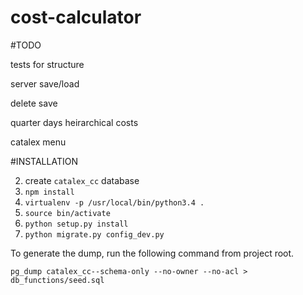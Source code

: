 # cost-calculator

#TODO

tests for structure

server save/load

delete save


quarter days
heirarchical costs

catalex menu




#INSTALLATION



2. create `catalex_cc` database
3. `npm install`
4. `virtualenv -p /usr/local/bin/python3.4 .`
5. `source bin/activate`
6. `python setup.py install`
7. `python migrate.py config_dev.py`



To generate the dump, run the following command from project root.

`pg_dump catalex_cc--schema-only --no-owner --no-acl > db_functions/seed.sql`